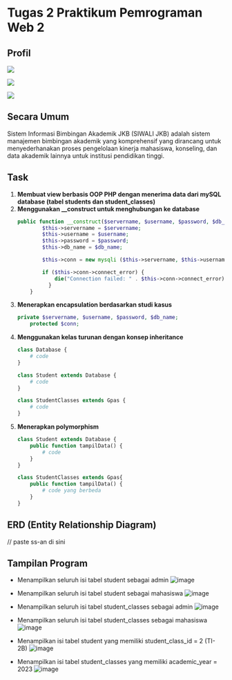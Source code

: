 # Tugas 2 Praktikum Pemrograman Web 2

## Profil
[![](https://img.shields.io/badge/Nama-Shalsabilla-pink)](https://travis-ci.org/joemccann/dillinger)

[![](https://img.shields.io/badge/Kelas-TI_2B-pink)](https://travis-ci.org/joemccann/dillinger)

[![](https://img.shields.io/badge/NIM-230102043-pink)](https://travis-ci.org/joemccann/dillinger)
## Secara Umum

Sistem Informasi Bimbingan Akademik JKB (SIWALI JKB) adalah sistem manajemen bimbingan akademik yang komprehensif yang dirancang untuk menyederhanakan proses pengelolaan kinerja mahasiswa, konseling, dan data akademik lainnya untuk institusi pendidikan tinggi.

## Task
1. **Membuat view berbasis OOP PHP dengan menerima data dari mySQL database (tabel students dan student_classes)**
2. **Menggunakan __construct untuk menghubungan ke database**
    ```php
    public function __construct($servername, $username, $password, $db_name) {
            $this->servername = $servername;
            $this->username = $username;
            $this->password = $password;
            $this->db_name = $db_name;

            $this->conn = new mysqli ($this->servername, $this->username, $this->password, $this->db_name);

            if ($this->conn->connect_error) {
                die("Connection failed: " . $this->conn->connect_error);
              }
        }
    ```
3. **Menerapkan encapsulation berdasarkan studi kasus**
    ```php
    private $servername, $username, $password, $db_name;
        protected $conn;
    
    ```
4. **Menggunakan kelas turunan dengan konsep inheritance**
    ```php
    class Database {
        # code
    }

    class Student extends Database {
        # code
    }

    class StudentClasses extends Gpas {
        # code
    }
    ```
5. **Menerapkan polymorphism**
    ```php
    class Student extends Database {
        public function tampilData() {
            # code
        }
    }

    class StudentClasses extends Gpas{
        public function tampilData() {
            # code yang berbeda
        }
    }
    ```
## ERD (Entity Relationship Diagram)
// paste ss-an di sini

## Tampilan Program
+ Menampilkan seluruh isi tabel student sebagai admin
![image](https://github.com/user-attachments/assets/a73f631b-ac38-43a3-bb4d-071138284db9)

+ Menampilkan seluruh isi tabel student sebagai mahasiswa
![image](https://github.com/user-attachments/assets/70de765c-7557-43d6-a3e5-34a5bc2bb400)


+ Menampilkan seluruh isi tabel student_classes sebagai admin
![image](https://github.com/user-attachments/assets/2bdd92f4-6335-495d-aa3d-2f4d37acd47a)

+ Menampilkan seluruh isi tabel student_classes sebagai mahasiswa
![image](https://github.com/user-attachments/assets/715585ec-ad95-4265-8cbd-f1664a9c8ac7)


+  Menampilkan isi tabel student yang memiliki student_class_id = 2 (TI-2B)
![image](https://github.com/user-attachments/assets/6e7aa6f2-da2d-4132-8e64-0e6d4912caa7)


+  Menampilkan isi tabel student_classes yang memiliki academic_year = 2023
![image](https://github.com/user-attachments/assets/d2e8240e-8f68-4997-ab5f-8a43ab14f92c)
